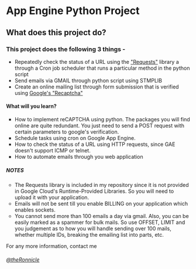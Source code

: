 <h1>App Engine Python Project</h1>

<h2> What does this project do? </h2>

<h3>This project does the following 3 things -</h3>
<ul>
<li>Repeatedly check the status of a URL using the <a href="http://www.python-requests.org/en/latest/">"Requests"</a> library a through a Cron job scheduler that runs a particular method in the python script </li>
<li>Send emails via GMAIL through python script using STMPLIB </li>
<li>Create an online mailing list through form submission that is verified using <a href="https://www.google.com/recaptcha/intro/index.html">Google's "Recaptcha"</a></li>
</ul>
<h4>What will you learn?</h4>
<ul type = "square">
<li>How to implement reCAPTCHA using python. The packages you will find online are quite redundant. You just need to send a POST request with certain parameters to google's verification. </li>
<li>Schedule tasks using cron on Google App Engine.</li>
<li>How to check the status of a URL using HTTP requests, since GAE doesn't support ICMP or telnet.</li>
<li>How to automate emails through you web application</li>
</ul>
<h5>NOTES</h5>
<ul type = "circle">
<li>The Requests library is included in my repository since it is not provided in Google Cloud's Runtime-Provided Libraries. So you will need to upload it with your application.</li>
<li>Emails will not be sent till you enable BILLING on your application which enables sockets.</li>
<li>You cannot send more than 100 emails a day via gmail. Also, you can be easily marked as a spammer for bulk mails. So use OFFSET, LIMIT and you judgement as to how you will handle sending over 100 mails, whether multiple IDs, breaking the emailing list into parts, etc. </li>
</ul>

For any more information, contact me <a href="www.twitter.com/theRonnicle" target="_blank"><h6>@theRonnicle</h6></a>

